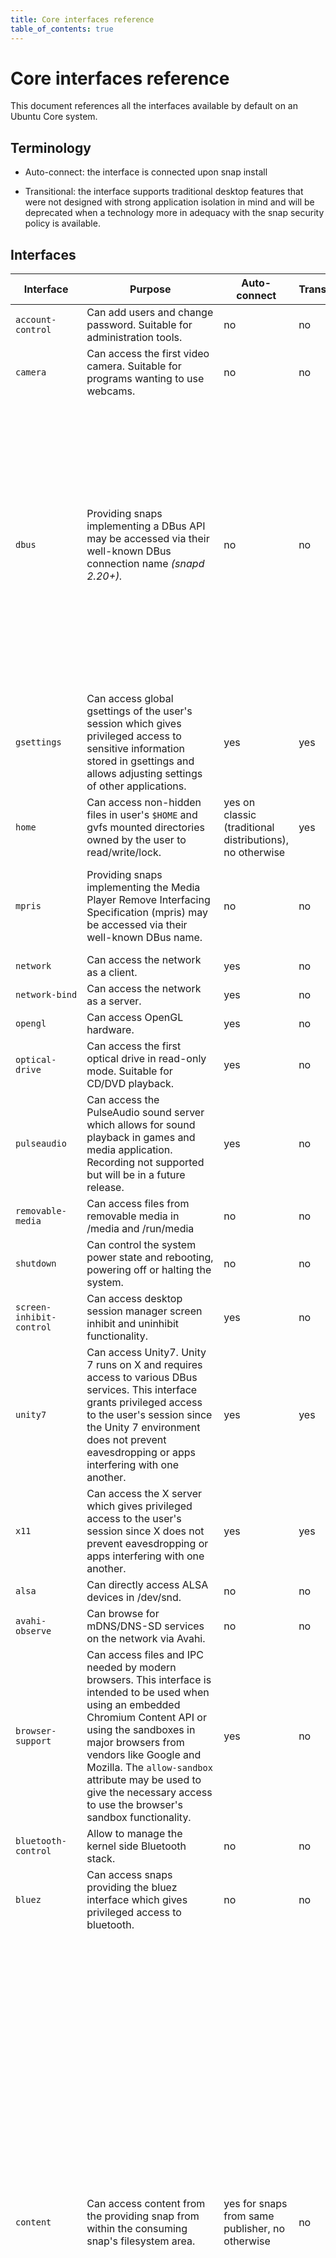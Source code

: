 ```yaml
---
title: Core interfaces reference
table_of_contents: true
---
```


# Core interfaces reference

This document references all the interfaces available by default on an Ubuntu Core system.
## Terminology

* Auto-connect: the interface is connected upon snap install

* Transitional: the interface supports traditional desktop features that were not designed with strong application isolation in mind and will be deprecated when a technology more in adequacy with the snap security policy is available.

## Interfaces

| Interface | Purpose | Auto-connect | Transitional | Attributes |
|----------------|---------|--------------|--------------|------------|
| `account-control` | Can add users and change password. Suitable for administration tools. | no | no |  |
| `camera` | Can access the first video camera. Suitable for programs wanting to use webcams. | no | no |  |
| `dbus` | Providing snaps implementing a DBus API may be accessed via their well-known DBus connection name _(snapd 2.20+)._ | no | no | `name` (slot): well-known DBus connection name (eg, `org.foo.bar`)<br> `bus` (slot): DBus bus to use (ie, `session` or `system`)<br> `name` (plug): well-known DBus connection name of providing snap<br> `bus` (plug): DBus bus to use for providing snap |
| `gsettings` | Can access global gsettings of the user\'s session which gives privileged access to sensitive information stored in gsettings and allows adjusting settings of other applications. | yes | yes |  |
| `home` | Can access non-hidden files in user\'s `$HOME` and gvfs mounted directories owned by the user to read/write/lock. | yes on classic (traditional distributions), no otherwise | yes |  |
| `mpris` | Providing snaps implementing the Media Player Remove Interfacing Specification (mpris) may be accessed via their well-known DBus name. | no | no | `name` (slot): optional, media player name to use for DBus well-known name |
| `network` | Can access the network as a client. | yes | no |  |
| `network-bind` | Can access the network as a server. | yes | no |  |
| `opengl` | Can access OpenGL hardware. | yes | no |  |
| `optical-drive` | Can access the first optical drive in read-only mode. Suitable for CD/DVD playback. | yes | no |  |
| `pulseaudio` | Can access the PulseAudio sound server which allows for sound playback in games and media application. Recording not supported but will be in a future release. | yes | no |  |
| `removable-media` | Can access files from removable media in /media and /run/media | no | no |  |
| `shutdown` | Can control the system power state and rebooting, powering off or halting the system. | no | no |  |
| `screen-inhibit-control` | Can access desktop session manager screen inhibit and uninhibit functionality. | yes | no |  |
| `unity7` | Can access Unity7. Unity 7 runs on X and requires access to various DBus services. This interface grants privileged access to the user\'s session since the Unity 7 environment does not prevent eavesdropping or apps interfering with one another. | yes | yes |  |
| `x11` | Can access the X server which gives privileged access to the user\'s session since X does not prevent eavesdropping or apps interfering with one another. | yes | yes |  |
| `alsa` | Can directly access ALSA devices in /dev/snd. | no | no |  |
| `avahi-observe` | Can browse for mDNS/DNS-SD services on the network via Avahi. | no | no |  |
| `browser-support` | Can access files and IPC needed by modern browsers. This interface is intended to be used when using an embedded Chromium Content API or using the sandboxes in major browsers from vendors like Google and Mozilla. The `allow-sandbox` attribute may be used to give the necessary access to use the browser\'s sandbox functionality. | yes | no | `allow-sandbox:` true or false (defaults to ``false``) |
| `bluetooth-control` | Allow to manage the kernel side Bluetooth stack. | no | no |  |
| `bluez` | Can access snaps providing the bluez interface which gives privileged access to bluetooth. | no | no |  |
| `content` | Can access content from the providing snap from within the consuming snap\'s filesystem area. | yes for snaps from same publisher, no otherwise | no | `read` (slot): read-only paths from providing snap to expose to the consuming snap<br> `write` (slot): read-write paths from providing snap to expose to the consuming snap<br> `content` (slot): reference to plug side of connection. Defaults to local slot name<br> `default-provider` (plug): name preferred providing snap<br> `target` (plug): path in consuming snap to find providing snap\'s files<br> `content` (plug): reference to slot side of connection. Defaults to local plug name |
| `cups-control` | Can access cups control socket which gives privileged access to configure printing. | no | no |  |
| `dcdbas-control` | Can interact with the Dell Systems Management Base Driver which provides a sysfs interface for systems management software such as Dell OpenManage to perform system management interrupts and host control actions (system power cycle or power off after OS shutdown) on certain Dell systems. | no | no |  |
| `docker` | Can access snaps providing the docker interface which gives privileged access to the system. | no | no |  |
| `docker-support` | Can access resources and syscalls necessary to run Docker application containers. The `privileged-containers` attribute may be used to give the necessary access to run privileged containers. Providing snaps specifying this interface currently may only be established with the Docker project. | no | no | `privileged-containers` (plug): true or false (defaults to ``false``) |
| `firewall-control` | Can configure network firewalling giving privileged access to networking. | no | no |  |
| `fuse-support` | Can mount fuse filesystems (as root only). | no | no |  |
| `fwupd` | Can access snaps providing the fwupd interface which gives privileged access to update UEFI capsule format firmware. | no | no |  |
| `gpio` | Can access GPIO devices. This is restricted because it provides privileged access to GPIO hardware. | no | no |  |
| `hardware-observe` | Can query hardware information from the system. | no | no |  |
| `hidraw` | Can access hidraw devices. This is restricted because it provides privileged access to hardware devices. | no | no |  |
| `i2c` | Can access i2c devices. This is restricted because it provides privileged access to hardware devices. | no | no |  |
| `iio` | Can access IIO devices. This is restricted because it provides privileged access to IIO hardware _(snapd 2.20+)._ | no | no |  |
| `kernel-module-control` | Can insert kernel modules. This interface gives privileged access to the device. | no | no |  |
| `libvirt` | Can access the libvirt control socket, which gives privileged access to control libvirtd on the host. This is commonly used to create and manage QEMU/KVM instances on the host. | no | no |  |
| `locale-control` | Can manage locales directly separate from `config core`. | no | no |  |
| `location-control` | Can access snaps providing the location-control interface which gives privileged access to configure, observe and use location services. | no | no |  |
| `location-observe` | Can access snaps providing the location-observe interface which gives privileged access to query location services. | no | no |  |
| `log-observe` | Can read system logs and set kernel log rate-limiting. | no | no |  |
| `lxd` | Can use the LXD API via the socket provided by the "lxd" snap. LXD_DIR must be set to /var/snap/lxd/common/lxd. This interface requires manual connection. | no | no |  |
| `lxd-support` | Can access all resources and syscalls on the device for LXD to mediate access for its containers. This interface currently may only be established with the upstream LXD project. | yes | yes |  |
| `mir` | Can access snaps providing the mir display server interface | yes | no |  |
| `modem-manager` | Can access snaps providing the modem-manager interface which gives privileged access to configure, observe and use modems. | no | no |  |
| `mount-observe` | Can query system mount information. This is restricted because it gives privileged read access to mount arguments and should only be used with trusted apps. | no | no |  |
| `network-control` | Can configure networking and network namespaces via `ip netns` (_2.20+_) which gives wide, privileged access to networking. | no | no |  |
| `network-manager` | Can access snaps providing the network-manager interface which gives privileged access to configure and observe networking. | no | no |  |
| `network-observe` | Can query network status information which gives privileged read-only access to networking information. | no | no |  |
| `network-setup-observe` | Can read network setup configuration files. This is restricted because it gives access to system network configuration which can contain network security details. | no | no |  |
| `ofono` | Can access snaps providing the ofono interface which gives privileged access to configure, observe and use ofono devices. | no | no |  |
| `openvswitch` | Can access the openvswitch control socket, which gives privileged access to control openvswitch on the host _(snapd 2.20+)._ | no | no |  |
| `openvswitch-support` | Enables kernel support for openvswitch _(snapd 2.20+)._ | no | no |  |
| `ppp` | Can access Point-to-Point protocol daemon which gives privileged access to configure and observe PPP networking. | no | no |  |
| `process-control` | Can manage processes via signals and nice. | no | no |  |
| `raw-usb` | Can directly access connected USB devices via a raw interface _(snapd 2.18+)._ | no | no |  |
| `serial-port` | Can access serial ports. This is restricted because it provides privileged access to configure serial port hardware. | no | no |  |
| `snapd-control` | Can manage snaps via snapd. | no | no |  |
| `system-observe` | Can query system status information which gives privileged read access to all processes on the system. | no | no |  |
| `system-trace` | Can use kernel tracing facilities. This is restricted because it gives privileged access to all processes on the system and should only be used with trusted apps. | no | no |  |
| `time-control` | Can set system time and date and query systemd-timedated for time information. | no | no |  |
| `timeserver-control` | Can manage timeservers via systemd-timedated and directly separate from `config core` | no | no |  |
| `timezone-control` | Can manage timezone via systemd-timedated and directly separate from `config core` | no | no |  |
| `tpm` | Can access the tpm device /dev/tpm0. | no | no |  |
| `udisks2` | Can access snaps providing the udisks2 interface which gives privileged access to storage on the device | no | no |  |
| `upower-observe` | Can query UPower for power devices, history and statistics. | yes | no |  |
